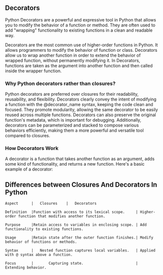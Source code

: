 ## Decorators

Python Decorators are a powerful and expressive tool in Python that allows you to modify the behavior of a function or method. They are often used to add "wrapping" functionality to existing functions in a clean and readable way.

Decorators are the most common use of higher-order functions in Python. It allows programmers to modify the behavior of function or class. Decorators allow us to wrap another function in order to extend the behavior of wrapped function, without permanently modifying it. In Decorators, functions are taken as the argument into another function and then called inside the wrapper function.

### Why Python decorators rather than closures?
Python decorators are preferred over closures for their readability, reusability, and flexibility. Decorators clearly convey the intent of modifying a function with the @decorator_name syntax, keeping the code clean and focused. They promote modularity, allowing the same decorator to be easily reused across multiple functions. Decorators can also preserve the original function's metadata, which is important for debugging. Additionally, decorators can be parameterized and stacked to compose various behaviors efficiently, making them a more powerful and versatile tool compared to closures.

### How Decorators Work
A decorator is a function that takes another function as an argument, adds some kind of functionality, and returns a new function. Here's a basic example of a decorator:

## Differences between Closures And Decorators In Python

```
Aspect      |   Closures    |   Decorators

Definition  |Function with access to its lexical scope.     | Higher-order function that modifies another function.

Purpose     |Retain access to variables in enclosing scope. | Add functionality to existing functions.

Usage       |Retain state after the outer function finishes.| Modify behavior of functions or methods.

Syntax      |   Nested function captures local variables.   | Applied with @ syntax above a function.

Focus       |       Capturing state.                        | Extending behavior.
```